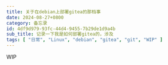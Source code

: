 ```yaml
---
title: 关于在debian上部署gitea的那档事
date: 2024-08-27+0800
category: 备忘录
id: 4df9d979-93fc-44d4-9455-7b29de1d9a4b
sub_title: 记录一下我是如何部署gitea的，涉及
tags: [ "日常", "Linux", "debian", "gitea", "git", "WIP" ]
---
```


WIP